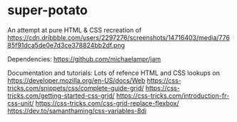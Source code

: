# super-potato
An attempt at pure HTML &amp; CSS recreation of https://cdn.dribbble.com/users/2297276/screenshots/14716403/media/77685f91dca5de0e7d3ce378824bb2df.png

Dependencies:
https://github.com/michaelampr/jam

Documentation and tutorials:
Lots of refence HTML and CSS lookups on https://developer.mozilla.org/en-US/docs/Web
https://css-tricks.com/snippets/css/complete-guide-grid/
https://css-tricks.com/getting-started-css-grid/
https://css-tricks.com/introduction-fr-css-unit/
https://css-tricks.com/css-grid-replace-flexbox/
https://dev.to/samanthaming/css-variables-8di
